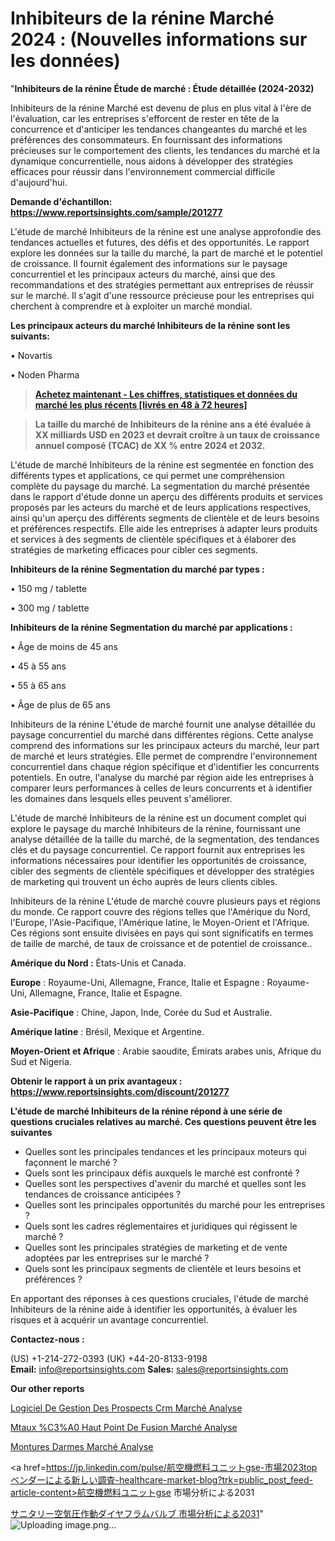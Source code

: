  # Inhibiteurs de la rénine Marché 2024 : (Nouvelles informations sur les données)

"<strong>Inhibiteurs de la rénine Étude de marché : Étude détaillée (2024-2032)</strong>

Inhibiteurs de la rénine Marché est devenu de plus en plus vital à l'ère de l'évaluation, car les entreprises s'efforcent de rester en tête de la concurrence et d'anticiper les tendances changeantes du marché et les préférences des consommateurs. En fournissant des informations précieuses sur le comportement des clients, les tendances du marché et la dynamique concurrentielle, nous aidons à développer des stratégies efficaces pour réussir dans l'environnement commercial difficile d'aujourd'hui.

<strong>Demande d'échantillon: <a href=https://www.reportsinsights.com/sample/201277>https://www.reportsinsights.com/sample/201277</a></strong>

L'étude de marché Inhibiteurs de la rénine est une analyse approfondie des tendances actuelles et futures, des défis et des opportunités. Le rapport explore les données sur la taille du marché, la part de marché et le potentiel de croissance. Il fournit également des informations sur le paysage concurrentiel et les principaux acteurs du marché, ainsi que des recommandations et des stratégies permettant aux entreprises de réussir sur le marché. Il s'agit d'une ressource précieuse pour les entreprises qui cherchent à comprendre et à exploiter un marché mondial.

<strong>Les principaux acteurs du marché Inhibiteurs de la rénine sont les suivants:</strong>

• Novartis

• Noden Pharma
<blockquote><a href=https://www.reportsinsights.com/buynow/201277><span style=text-decoration: underline;><strong>Achetez maintenant - Les chiffres, statistiques et données du marché les plus récents [livrés en 48 à 72 heures]</strong></span></a></blockquote>
<blockquote><span style=text-decoration: underline;><strong>La taille du marché de Inhibiteurs de la rénine ans a été évaluée à XX milliards USD en 2023 et devrait croître à un taux de croissance annuel composé (TCAC) de XX % entre 2024 et 2032.</strong></span></blockquote>
L'étude de marché Inhibiteurs de la rénine est segmentée en fonction des différents types et applications, ce qui permet une compréhension complète du paysage du marché. La segmentation du marché présentée dans le rapport d'étude donne un aperçu des différents produits et services proposés par les acteurs du marché et de leurs applications respectives, ainsi qu'un aperçu des différents segments de clientèle et de leurs besoins et préférences respectifs. Elle aide les entreprises à adapter leurs produits et services à des segments de clientèle spécifiques et à élaborer des stratégies de marketing efficaces pour cibler ces segments.

<strong>Inhibiteurs de la rénine Segmentation du marché par types :</strong>

• 150 mg / tablette

• 300 mg / tablette

<strong>Inhibiteurs de la rénine Segmentation du marché par applications :</strong>

• Âge de moins de 45 ans

• 45 à 55 ans

• 55 à 65 ans

• Âge de plus de 65 ans

Inhibiteurs de la rénine L'étude de marché fournit une analyse détaillée du paysage concurrentiel du marché dans différentes régions. Cette analyse comprend des informations sur les principaux acteurs du marché, leur part de marché et leurs stratégies. Elle permet de comprendre l'environnement concurrentiel dans chaque région spécifique et d'identifier les concurrents potentiels. En outre, l'analyse du marché par région aide les entreprises à comparer leurs performances à celles de leurs concurrents et à identifier les domaines dans lesquels elles peuvent s'améliorer.

L'étude de marché Inhibiteurs de la rénine est un document complet qui explore le paysage du marché Inhibiteurs de la rénine, fournissant une analyse détaillée de la taille du marché, de la segmentation, des tendances clés et du paysage concurrentiel. Ce rapport fournit aux entreprises les informations nécessaires pour identifier les opportunités de croissance, cibler des segments de clientèle spécifiques et développer des stratégies de marketing qui trouvent un écho auprès de leurs clients cibles.

Inhibiteurs de la rénine L'étude de marché couvre plusieurs pays et régions du monde. Ce rapport couvre des régions telles que l'Amérique du Nord, l'Europe, l'Asie-Pacifique, l'Amérique latine, le Moyen-Orient et l'Afrique. Ces régions sont ensuite divisées en pays qui sont significatifs en termes de taille de marché, de taux de croissance et de potentiel de croissance..

<strong>Amérique du Nord :</strong> États-Unis et Canada.

<strong>Europe</strong> : Royaume-Uni, Allemagne, France, Italie et Espagne : Royaume-Uni, Allemagne, France, Italie et Espagne.

<strong>Asie-Pacifique</strong> : Chine, Japon, Inde, Corée du Sud et Australie.

<strong>Amérique latine</strong> : Brésil, Mexique et Argentine.

<strong>Moyen-Orient et Afrique</strong> : Arabie saoudite, Émirats arabes unis, Afrique du Sud et Nigeria.

<strong>Obtenir le rapport à un prix avantageux : <a href=https://www.reportsinsights.com/discount/201277>https://www.reportsinsights.com/discount/201277</a></strong>

<strong>L'étude de marché Inhibiteurs de la rénine répond à une série de questions cruciales relatives au marché. Ces questions peuvent être les suivantes</strong>
<ul>
  <li>Quelles sont les principales tendances et les principaux moteurs qui façonnent le marché ?</li>
  <li>Quels sont les principaux défis auxquels le marché est confronté ?</li>
  <li>Quelles sont les perspectives d'avenir du marché et quelles sont les tendances de croissance anticipées ?</li>
  <li>Quelles sont les principales opportunités du marché pour les entreprises ?</li>
  <li>Quels sont les cadres réglementaires et juridiques qui régissent le marché ?</li>
  <li>Quelles sont les principales stratégies de marketing et de vente adoptées par les entreprises sur le marché ?</li>
  <li>Quels sont les principaux segments de clientèle et leurs besoins et préférences ?</li>
</ul>
En apportant des réponses à ces questions cruciales, l'étude de marché Inhibiteurs de la rénine aide à identifier les opportunités, à évaluer les risques et à acquérir un avantage concurrentiel.

<strong>Contactez-nous :</strong>

(US) +1-214-272-0393
(UK) +44-20-8133-9198
<strong>Email:</strong> <a>info@reportsinsights.com</a>
<strong>Sales:</strong> <a>sales@reportsinsights.com</a>

<strong>Our other reports</strong>

<a href=https://www.linkedin.com/pulse/logiciel-de-gestion-des-prospects-crm-march%C3%A9-u3kif/>Logiciel De Gestion Des Prospects Crm Marché Analyse</a>

<a href=https://www.linkedin.com/pulse/m%C3%A9taux-%C3%A0-haut-point-de-fusion-march%C3%A9-tendance-4ghvf/>Mtaux %C3%A0 Haut Point De Fusion Marché Analyse</a>

<a href=https://www.linkedin.com/pulse/montures-darmes-march%C3%A9-2024-2030-aper%C3%A7u-complet-ymmtf/>Montures Darmes Marché Analyse</a>

<a href=https://jp.linkedin.com/pulse/航空機燃料ユニットgse-市場2023topベンダーによる新しい調査-healthcare-market-blog?trk=public_post_feed-article-content>航空機燃料ユニットgse 市場分析による2031</a>

<a href=https://www.linkedin.com/pulse/サニタリー空気圧作動ダイヤフラムバルブ-市場見通し価値strategy2028-reportsinsights-pvt-ltd/>サニタリー空気圧作動ダイヤフラムバルブ 市場分析による2031</a>"
![Uploading image.png…]()
